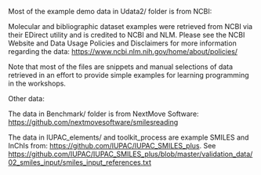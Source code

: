 Most of the example demo data in Udata2/ folder is from NCBI:

Molecular and bibliographic dataset examples were retrieved from NCBI via their EDirect utility and is credited to NCBI and NLM. Please see the NCBI Website and Data Usage Policies and Disclaimers for more information regarding the data: https://www.ncbi.nlm.nih.gov/home/about/policies/

Note that most of the files are snippets and manual selections of data retrieved in an effort to provide simple examples for learning programming in the workshops.

Other data:

The data in Benchmark/ folder is from NextMove Software: https://github.com/nextmovesoftware/smilesreading

The data in IUPAC_elements/ and toolkit_process are example SMILES and InChIs from: https://github.com/IUPAC/IUPAC_SMILES_plus. See https://github.com/IUPAC/IUPAC_SMILES_plus/blob/master/validation_data/02_smiles_input/smiles_input_references.txt

